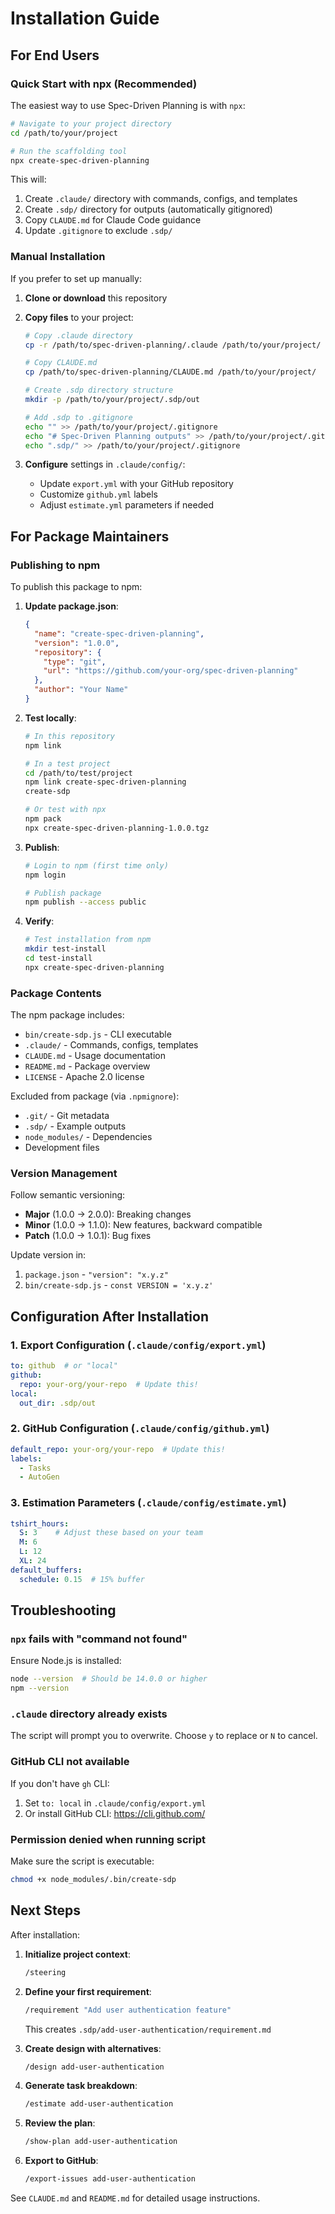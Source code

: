 # Installation Guide

## For End Users

### Quick Start with npx (Recommended)

The easiest way to use Spec-Driven Planning is with `npx`:

```bash
# Navigate to your project directory
cd /path/to/your/project

# Run the scaffolding tool
npx create-spec-driven-planning
```

This will:
1. Create `.claude/` directory with commands, configs, and templates
2. Create `.sdp/` directory for outputs (automatically gitignored)
3. Copy `CLAUDE.md` for Claude Code guidance
4. Update `.gitignore` to exclude `.sdp/`

### Manual Installation

If you prefer to set up manually:

1. **Clone or download** this repository
2. **Copy files** to your project:
   ```bash
   # Copy .claude directory
   cp -r /path/to/spec-driven-planning/.claude /path/to/your/project/

   # Copy CLAUDE.md
   cp /path/to/spec-driven-planning/CLAUDE.md /path/to/your/project/

   # Create .sdp directory structure
   mkdir -p /path/to/your/project/.sdp/out

   # Add .sdp to .gitignore
   echo "" >> /path/to/your/project/.gitignore
   echo "# Spec-Driven Planning outputs" >> /path/to/your/project/.gitignore
   echo ".sdp/" >> /path/to/your/project/.gitignore
   ```

3. **Configure** settings in `.claude/config/`:
   - Update `export.yml` with your GitHub repository
   - Customize `github.yml` labels
   - Adjust `estimate.yml` parameters if needed

## For Package Maintainers

### Publishing to npm

To publish this package to npm:

1. **Update package.json**:
   ```json
   {
     "name": "create-spec-driven-planning",
     "version": "1.0.0",
     "repository": {
       "type": "git",
       "url": "https://github.com/your-org/spec-driven-planning"
     },
     "author": "Your Name"
   }
   ```

2. **Test locally**:
   ```bash
   # In this repository
   npm link

   # In a test project
   cd /path/to/test/project
   npm link create-spec-driven-planning
   create-sdp

   # Or test with npx
   npm pack
   npx create-spec-driven-planning-1.0.0.tgz
   ```

3. **Publish**:
   ```bash
   # Login to npm (first time only)
   npm login

   # Publish package
   npm publish --access public
   ```

4. **Verify**:
   ```bash
   # Test installation from npm
   mkdir test-install
   cd test-install
   npx create-spec-driven-planning
   ```

### Package Contents

The npm package includes:
- `bin/create-sdp.js` - CLI executable
- `.claude/` - Commands, configs, templates
- `CLAUDE.md` - Usage documentation
- `README.md` - Package overview
- `LICENSE` - Apache 2.0 license

Excluded from package (via `.npmignore`):
- `.git/` - Git metadata
- `.sdp/` - Example outputs
- `node_modules/` - Dependencies
- Development files

### Version Management

Follow semantic versioning:
- **Major** (1.0.0 → 2.0.0): Breaking changes
- **Minor** (1.0.0 → 1.1.0): New features, backward compatible
- **Patch** (1.0.0 → 1.0.1): Bug fixes

Update version in:
1. `package.json` - `"version": "x.y.z"`
2. `bin/create-sdp.js` - `const VERSION = 'x.y.z'`

## Configuration After Installation

### 1. Export Configuration (`.claude/config/export.yml`)

```yaml
to: github  # or "local"
github:
  repo: your-org/your-repo  # Update this!
local:
  out_dir: .sdp/out
```

### 2. GitHub Configuration (`.claude/config/github.yml`)

```yaml
default_repo: your-org/your-repo  # Update this!
labels:
  - Tasks
  - AutoGen
```

### 3. Estimation Parameters (`.claude/config/estimate.yml`)

```yaml
tshirt_hours:
  S: 3    # Adjust these based on your team
  M: 6
  L: 12
  XL: 24
default_buffers:
  schedule: 0.15  # 15% buffer
```

## Troubleshooting

### `npx` fails with "command not found"

Ensure Node.js is installed:
```bash
node --version  # Should be 14.0.0 or higher
npm --version
```

### `.claude` directory already exists

The script will prompt you to overwrite. Choose `y` to replace or `N` to cancel.

### GitHub CLI not available

If you don't have `gh` CLI:
1. Set `to: local` in `.claude/config/export.yml`
2. Or install GitHub CLI: https://cli.github.com/

### Permission denied when running script

Make sure the script is executable:
```bash
chmod +x node_modules/.bin/create-sdp
```

## Next Steps

After installation:

1. **Initialize project context**:
   ```bash
   /steering
   ```

2. **Define your first requirement**:
   ```bash
   /requirement "Add user authentication feature"
   ```

   This creates `.sdp/add-user-authentication/requirement.md`

3. **Create design with alternatives**:
   ```bash
   /design add-user-authentication
   ```

4. **Generate task breakdown**:
   ```bash
   /estimate add-user-authentication
   ```

5. **Review the plan**:
   ```bash
   /show-plan add-user-authentication
   ```

6. **Export to GitHub**:
   ```bash
   /export-issues add-user-authentication
   ```

See `CLAUDE.md` and `README.md` for detailed usage instructions.
